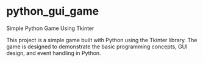 # python_gui_game
Simple Python Game Using Tkinter

This project is a simple game built with Python using the Tkinter library.
The game is designed to demonstrate the basic programming concepts, GUI design, and event handling in Python.
